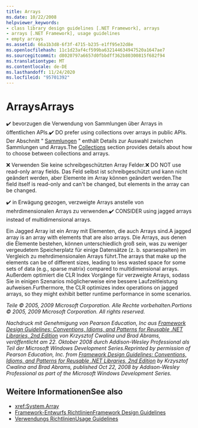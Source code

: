 ```yaml
---
title: Arrays
ms.date: 10/22/2008
helpviewer_keywords:
- class library design guidelines [.NET Framework], arrays
- arrays [.NET Framework], usage guidelines
- empty arrays
ms.assetid: 66a1b3d8-6f3f-4715-b235-e1ff95e32d8e
ms.openlocfilehash: 11c1d23af4cf599ba632144634947520a1647ae7
ms.sourcegitcommit: d8020797a6657d0fbbdff362b80300815f682f94
ms.translationtype: MT
ms.contentlocale: de-DE
ms.lasthandoff: 11/24/2020
ms.locfileid: "95701392"
---
```

# <a name="arrays"></a><span data-ttu-id="6bcd9-102">Arrays</span><span class="sxs-lookup"><span data-stu-id="6bcd9-102">Arrays</span></span>

<span data-ttu-id="6bcd9-103">✔️ bevorzugen die Verwendung von Sammlungen über Arrays in öffentlichen APIs.</span><span class="sxs-lookup"><span data-stu-id="6bcd9-103">✔️ DO prefer using collections over arrays in public APIs.</span></span> <span data-ttu-id="6bcd9-104">Der Abschnitt " [Sammlungen](guidelines-for-collections.md) " enthält Details zur Auswahl zwischen Sammlungen und Arrays.</span><span class="sxs-lookup"><span data-stu-id="6bcd9-104">The [Collections](guidelines-for-collections.md) section provides details about how to choose between collections and arrays.</span></span>

 <span data-ttu-id="6bcd9-105">❌ Verwenden Sie keine schreibgeschützten Array Felder.</span><span class="sxs-lookup"><span data-stu-id="6bcd9-105">❌ DO NOT use read-only array fields.</span></span> <span data-ttu-id="6bcd9-106">Das Feld selbst ist schreibgeschützt und kann nicht geändert werden, aber Elemente im Array können geändert werden.</span><span class="sxs-lookup"><span data-stu-id="6bcd9-106">The field itself is read-only and can't be changed, but elements in the array can be changed.</span></span>

 <span data-ttu-id="6bcd9-107">✔️ in Erwägung gezogen, verzweigte Arrays anstelle von mehrdimensionalen Arrays zu verwenden.</span><span class="sxs-lookup"><span data-stu-id="6bcd9-107">✔️ CONSIDER using jagged arrays instead of multidimensional arrays.</span></span>

 <span data-ttu-id="6bcd9-108">Ein Jagged Array ist ein Array mit Elementen, die auch Arrays sind.</span><span class="sxs-lookup"><span data-stu-id="6bcd9-108">A jagged array is an array with elements that are also arrays.</span></span> <span data-ttu-id="6bcd9-109">Die Arrays, aus denen die Elemente bestehen, können unterschiedlich groß sein, was zu weniger vergeudetem Speicherplatz für einige Datensätze (z. b. sparsespalten) im Vergleich zu mehrdimensionalen Arrays führt.</span><span class="sxs-lookup"><span data-stu-id="6bcd9-109">The arrays that make up the elements can be of different sizes, leading to less wasted space for some sets of data (e.g., sparse matrix) compared to multidimensional arrays.</span></span> <span data-ttu-id="6bcd9-110">Außerdem optimiert die CLR Index Vorgänge für verzweigte Arrays, sodass Sie in einigen Szenarios möglicherweise eine bessere Laufzeitleistung aufweisen.</span><span class="sxs-lookup"><span data-stu-id="6bcd9-110">Furthermore, the CLR optimizes index operations on jagged arrays, so they might exhibit better runtime performance in some scenarios.</span></span>

 <span data-ttu-id="6bcd9-111">*Teile © 2005, 2009 Microsoft Corporation. Alle Rechte vorbehalten.*</span><span class="sxs-lookup"><span data-stu-id="6bcd9-111">*Portions © 2005, 2009 Microsoft Corporation. All rights reserved.*</span></span>

 <span data-ttu-id="6bcd9-112">*Nachdruck mit Genehmigung von Pearson Education, Inc aus [Framework Design Guidelines: Conventions, Idioms, and Patterns for Reusable .NET Libraries, 2nd Edition](https://www.informit.com/store/framework-design-guidelines-conventions-idioms-and-9780321545619) von Krzysztof Cwalina und Brad Abrams, veröffentlicht am 22. Oktober 2008 durch Addison-Wesley Professional als Teil der Microsoft Windows Development Series.*</span><span class="sxs-lookup"><span data-stu-id="6bcd9-112">*Reprinted by permission of Pearson Education, Inc. from [Framework Design Guidelines: Conventions, Idioms, and Patterns for Reusable .NET Libraries, 2nd Edition](https://www.informit.com/store/framework-design-guidelines-conventions-idioms-and-9780321545619) by Krzysztof Cwalina and Brad Abrams, published Oct 22, 2008 by Addison-Wesley Professional as part of the Microsoft Windows Development Series.*</span></span>

## <a name="see-also"></a><span data-ttu-id="6bcd9-113">Weitere Informationen</span><span class="sxs-lookup"><span data-stu-id="6bcd9-113">See also</span></span>

- <xref:System.Array>
- [<span data-ttu-id="6bcd9-114">Framework-Entwurfs Richtlinien</span><span class="sxs-lookup"><span data-stu-id="6bcd9-114">Framework Design Guidelines</span></span>](index.md)
- [<span data-ttu-id="6bcd9-115">Verwendungs Richtlinien</span><span class="sxs-lookup"><span data-stu-id="6bcd9-115">Usage Guidelines</span></span>](usage-guidelines.md)
